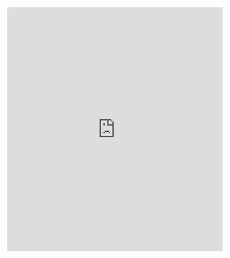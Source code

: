 <br>
<br>

<iframe src="https://docs.google.com/presentation/d/e/2PACX-1vRAorcPzbweqJYWIbVocvYM7ID8L3j78tSfxXReRof2VEmvy3QK2389wG-xZJZHiJMwF6XuHFkKMsMJ/embed?start=true&loop=true&delayms=10000" frameborder="0" width="100%" height="569" allowfullscreen="true" mozallowfullscreen="true" webkitallowfullscreen="true"></iframe>
